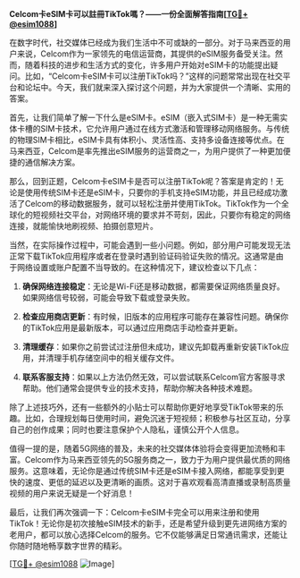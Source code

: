 **Celcom卡eSIM卡可以註冊TikTok嗎？——一份全面解答指南[[TG💪+ @esim1088](https://t.me/s/esim1088)]**

在数字时代，社交媒体已经成为我们生活中不可或缺的一部分。对于马来西亚的用户来说，Celcom作为一家领先的电信运营商，其提供的eSIM服务备受关注。然而，随着科技的进步和生活方式的变化，许多用户开始对eSIM卡的功能提出疑问。比如，“Celcom卡eSIM卡可以注册TikTok吗？”这样的问题常常出现在社交平台和论坛中。今天，我们就来深入探讨这个问题，并为大家提供一个清晰、实用的答案。

首先，让我们简单了解一下什么是eSIM卡。eSIM（嵌入式SIM卡）是一种无需实体卡槽的SIM卡技术，它允许用户通过在线方式激活和管理移动网络服务。与传统的物理SIM卡相比，eSIM卡具有体积小、灵活性高、支持多设备连接等优点。在马来西亚，Celcom是率先推出eSIM服务的运营商之一，为用户提供了一种更加便捷的通信解决方案。

那么，回到正题，Celcom卡eSIM卡是否可以注册TikTok呢？答案是肯定的！无论是使用传统SIM卡还是eSIM卡，只要你的手机支持eSIM功能，并且已经成功激活了Celcom的移动数据服务，就可以轻松注册并使用TikTok。TikTok作为一个全球化的短视频社交平台，对网络环境的要求并不苛刻，因此，只要你有稳定的网络连接，就能愉快地刷视频、拍摄创意短片。

当然，在实际操作过程中，可能会遇到一些小问题。例如，部分用户可能发现无法正常下载TikTok应用程序或者在登录时遇到验证码验证失败的情况。这通常是由于网络设置或账户配置不当导致的。在这种情况下，建议检查以下几点：

1. **确保网络连接稳定**：无论是Wi-Fi还是移动数据，都需要保证网络质量良好。如果网络信号较弱，可能会导致下载或登录失败。
   
2. **检查应用商店更新**：有时候，旧版本的应用程序可能存在兼容性问题。确保你的TikTok应用是最新版本，可以通过应用商店手动检查并更新。

3. **清理缓存**：如果你之前尝试过注册但未成功，建议先卸载再重新安装TikTok应用，并清理手机存储空间中的相关缓存文件。

4. **联系客服支持**：如果以上方法仍然无效，可以尝试联系Celcom官方客服寻求帮助。他们通常会提供专业的技术支持，帮助你解决各种技术难题。

除了上述技巧外，还有一些额外的小贴士可以帮助你更好地享受TikTok带来的乐趣。比如，合理规划每日使用时间，避免沉迷于短视频；积极参与社区互动，分享自己的创作成果；同时也要注意保护个人隐私，谨慎公开个人信息。

值得一提的是，随着5G网络的普及，未来的社交媒体体验将会变得更加流畅和丰富。Celcom作为马来西亚领先的5G服务商之一，致力于为用户提供最优质的网络服务。这意味着，无论你是通过传统SIM卡还是eSIM卡接入网络，都能享受到更快的速度、更低的延迟以及更清晰的画质。这对于喜欢观看高清直播或录制高质量视频的用户来说无疑是一个好消息！

最后，让我们再次强调一下：Celcom卡eSIM卡完全可以用来注册和使用TikTok！无论你是初次接触eSIM技术的新手，还是希望升级到更先进网络方案的老用户，都可以放心选择Celcom的服务。它不仅能够满足日常通讯需求，还能让你随时随地畅享数字世界的精彩。

[[TG💪+ @esim1088](https://t.me/s/esim1088) ![Image](https://i.postimg.cc/4NQfJmqS/Snipaste-2025-05-13-00-14-12.png)]